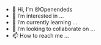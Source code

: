 - 👋 Hi, I’m @Openendeds
- 👀 I’m interested in ...
- 🌱 I’m currently learning ...
- 💞️ I’m looking to collaborate on ...
- 📫 How to reach me ...

<!---
Openendeds/Openendeds is a ✨ special ✨ repository because its `README.md` (this file) appears on your GitHub profile.
You can click the Preview link to take a look at your changes.
--->
